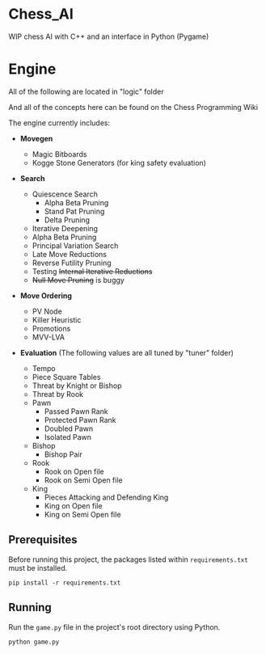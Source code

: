 # Chess_AI
WIP chess AI with C++ and an interface in Python (Pygame)


# Engine
All of the following are located in "logic" folder 

And all of the concepts here can be found on the Chess Programming Wiki

The engine currently includes:
* **Movegen**
    * Magic Bitboards
    * Kogge Stone Generators (for king safety evaluation)

* **Search**
    * Quiescence Search
        * Alpha Beta Pruning
        * Stand Pat Pruning
        * Delta Pruning
    * Iterative Deepening
    * Alpha Beta Pruning
    * Principal Variation Search
    * Late Move Reductions
    * Reverse Futility Pruning
    * Testing ~~Internal Iterative Reductions~~
    * ~~Null Move Pruning~~ is buggy
* **Move Ordering**
    * PV Node
    * Killer Heuristic
    * Promotions
    * MVV-LVA
* **Evaluation** (The following values are all tuned by "tuner" folder)
    * Tempo
    * Piece Square Tables
    * Threat by Knight or Bishop
    * Threat by Rook
    * Pawn
        * Passed Pawn Rank
        * Protected Pawn Rank
        * Doubled Pawn
        * Isolated Pawn
    * Bishop
        * Bishop Pair
    * Rook
        * Rook on Open file
        * Rook on Semi Open file
    * King
        * Pieces Attacking and Defending King
        * King on Open file
        * King on Semi Open file

## Prerequisites

Before running this project, the packages listed within `requirements.txt` must be installed.

```pip install -r requirements.txt```

## Running

Run the `game.py` file in the project's root directory using Python.

```python game.py```